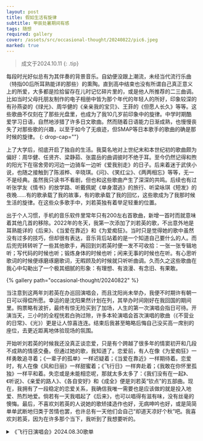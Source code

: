 ```yaml
---
layout: post
title: 假如生活有旋律
subtitle: 甲辰处暑期间有感
tags: 随想
required: gallery
cover: /assets/src/occasional-thought/20240822/pic6.jpeg
marked: true
---
```


> 成文于2024.10.11
{: .tip}

每段时光好似总有为其伴奏的背景音乐。自幼便没跟上潮流，未经当代流行乐曲（特指00后所耳熟能详的那些）的熏陶。直到高中结束也没有所谓自己真正意义上的所爱，大多都是捡拾留存在儿时记忆碎片里的，或是他人所推荐的二三曲调。比如当时父母托朋友制作的电子相册中皆为那个年代的年轻人的所好，印象较深的有孙燕姿的《绿光》、周华健的《亲亲我的宝贝》、王菲的《但愿人长久》等等。这些歌曲不仅刻在了那些光盘里，也成为了我10几岁前印象中的旋律。中学时期酷爱学习日语，自然地涉猎了许多日文歌曲。然而随着日语能力日渐成熟，也慢慢丧失了对那些歌的兴趣，以至于如今了无痕迹，但SMAP等日本歌手的歌曲的确是那时候的旋律。
{: drop-cap=""}

上了大学后，彻底开启了独自的生活。我莫名地对上世纪末和本世纪初的歌曲颇为偏好：周华健、任贤齐、梁静茹、张震岳的曲调彼时不绝于耳。至今仍然记得和煦的阳光下在宿舍旁的河边一边骑车一边听《爱我别走》的日子。后来着迷于武侠小说，也随之接触到了陈淑桦、辛晓琪。《问》、《笑红尘》、《两两相忘》等等，无一不是经典。虽然我只读书不看剧，但也和这些歌曲产生了深深的共鸣。后续也有过听张学友《情书》的放学路、听戴佩妮《单身潜逃》的旅行、听梁咏琪《短发》的夜晚……有的歌承载了我的故事，有的歌承载了我的回忆，这些歌成为了我那时候生活的旋律。在这些众多歌手中，刘若英独有着举足轻重的位置。

出于个人习惯，手机的音乐软件里常年只有200左右首歌曲，新增一首时而就意味着其他几首的移除。2022年的冬天，我第一次添加了刘若英的歌，不出意外地是耳熟能详的《后来》、《当爱在靠近》和《为爱痴狂》。当时只是觉得她的歌中虽然没有过多的技巧，但却很有表达，音乐背后站着的是一个知道自己要什么的人。而后兜兜转转听了一些其他歌手，再回到刘若英时便一发不可收拾：一张一张专辑地听；写代码的时候也听；锻炼身体的时候也听；闲来无事的时候也在听。有心思听歌词的时候便琢磨琢磨歌词，无暇顾及的时候就只听听曲调。久而久之这些歌曲在我心中勾勒出了一个极其细腻的形象：有理想、有浪漫、有念旧、有果敢。

{% gallery path="occasional-thought/20240822" %}

当注意到这两年刘若英在办巡回演唱会，而且沈阳尚未举办，我便不时期许有朝一日可以得偿所愿。幸运的是沈阳果然计划在列，其举办时间刚好在我回国的期间里。购票略有波折，最终有惊无险买到了加场，人生的第一次演唱会指日可待。开演当天，三小时的全程恍若白驹过隙，许多本轮演唱会首次演唱的歌曲（《不营业的日常》、《光》）更是让人惊喜连连。结束后我甚至略略后悔自己没买高一席别的座位，去更近距离地体验现场的氛围。

开始听刘若英的时候我还没真正谈恋爱，只是有个跨越了很多年的情窦初开和几段不成熟的情感交叠。但通过她的歌，我知道了。恋爱前，有人在像《为爱痴狂》一样勇敢追寻着；《一辈子的孤单》一样迟疑着；《当爱在靠近》一样期待着。恋爱时，有人在像《风和日丽》一样甜蜜着；《飞行日》一样奔赴着；《我敢在你怀里孤独》一样平和着。失恋或是未能相恋呢，那就太多太多了：《我们没有在一起》、《听说》、《亲爱的路人》、《各自安好》和《成全》便是刘若英“钦点”的五部曲。现在，我拥有了一段稳定的恋爱关系，我确信我唯一需要也是应该做的就是投入地爱、热烈地爱。倘若有一天我唱起了《后来》，也可以唱得有滋有味，没有丝毫的懊悔。最后，不喜欢刘若英的人说她的歌矫揉造作也好，无病呻吟也好，或是简简单单武断地归类于苦情也罢，也许总有一天他们会自己“却道天凉好个秋”吧。我喜欢刘若英，因为在许多那个当下，我听到了我想要听的。

<details>
    <summary role="button" class="outline">《飞行日演唱会》2024.08.30歌单</summary>
    <ol>
        <li>寻找
            <ol>
                <li>彼得潘</li>
                <li>为爱痴狂</li>
                <li>有没有爱我都不会慌</li>
                <li>说话</li>
                <li>一辈子的孤单</li>
                <li>当爱在靠近</li>
                <li>原来你也在这里</li>
            </ol>
        </li>
        <li>成长
            <ol>
                <li>遗忘的都回来了</li>
                <li>知道不知道</li>
                <li>点亮橘子树</li>
                <li>不营业的日常</li>
                <li>后来的我们</li>
                <li>她来听我的演唱会</li>
                <li>我要你好好的</li>
                <li>飞行日</li>
            </ol>
        </li>
        <li>勇敢
            <ol>
                <li>我们没有在一起</li>
                <li>听说</li>
                <li>亲爱的路人</li>
                <li>各自安好</li>
                <li>成全</li>
                <li>所有相爱的人啊</li>
            </ol>
        </li>
        <li>陪伴
            <ol>
                <li>继续</li>
                <li>黄金年代</li>
                <li>很爱很爱你</li>
                <li>快乐天堂</li>
                <li>光</li>
                <li>漂洋过海来看你</li>
                <li>浪人情歌</li>
                <li>后来</li>
            </ol>
        </li>
    </ol>
</details>
